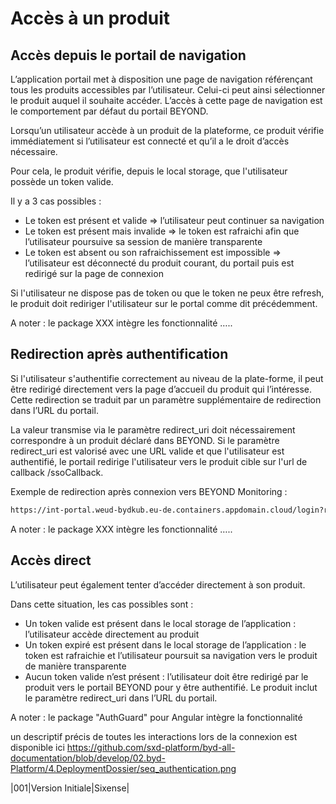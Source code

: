 # Accès à un produit

## Accès depuis le portail de navigation

L’application portail met à disposition une page de navigation référençant tous les produits accessibles par l’utilisateur. Celui-ci peut ainsi sélectionner le produit auquel il souhaite accéder.
L’accès à cette page de navigation est le comportement par défaut du portail BEYOND.

Lorsqu’un utilisateur accède à un produit de la plateforme, ce produit vérifie immédiatement si l’utilisateur est connecté et qu’il a le droit d’accès nécessaire.

Pour cela, le produit vérifie, depuis le local storage, que l'utilisateur possède un token valide.

Il y a 3 cas possibles :

- Le token est présent et valide => l’utilisateur peut continuer sa navigation
- Le token est présent mais invalide => le token est rafraichi afin que l’utilisateur poursuive sa session de manière transparente
- Le token est absent ou son rafraichissement est impossible => l’utilisateur est déconnecté du produit courant, du portail puis est redirigé sur la page de connexion

Si l'utilisateur ne dispose pas de token ou que le token ne peux être refresh, le produit doit rediriger l'utilisateur sur le portal comme dit précédemment.

A noter : le package XXX intègre les fonctionnalité …..

## Redirection après authentification

Si l'utilisateur s'authentifie correctement au niveau de la plate-forme, il peut être redirigé directement vers la page d’accueil du produit qui l’intéresse. Cette redirection se traduit par un paramètre supplémentaire de redirection dans l’URL du portail.

La valeur transmise via le paramètre redirect_uri doit nécessairement correspondre à un produit déclaré dans BEYOND.
Si le paramètre redirect_uri est valorisé avec une URL valide et que l'utilisateur est authentifié, le portail redirige l'utilisateur vers le produit cible sur l'url de callback /ssoCallback.

Exemple de redirection après connexion vers BEYOND Monitoring :

```html
https://int-portal.weud-bydkub.eu-de.containers.appdomain.cloud/login?redirect_uri=https:%2F%2Fqa-beyond-monitoring.sixense-group.com%2Flogin
```

A noter : le package XXX intègre les fonctionnalité …..

## Accès direct

L’utilisateur peut également tenter d’accéder directement à son produit.

Dans cette situation, les cas possibles sont :

- Un token valide est présent dans le local storage de l’application : l’utilisateur accède directement au produit
- Un token expiré est présent dans le local storage de l’application : le token est rafraichie et l’utilisateur poursuit sa navigation vers le produit de manière transparente
- Aucun token valide n’est présent : l’utilisateur doit être redirigé par le produit vers le portail BEYOND pour y être authentifié. Le produit inclut le paramètre redirect_uri dans l’URL du portail.

A noter : le package "AuthGuard" pour Angular intègre la fonctionnalité

un descriptif précis de toutes les interactions lors de la connexion est disponible ici <https://github.com/sxd-platform/byd-all-documentation/blob/develop/02.byd-Platform/4.DeploymentDossier/seq_authentication.png>

|001|Version Initiale|Sixense|
